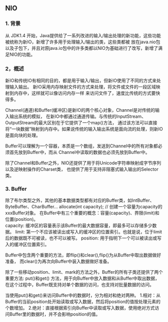 ## NIO
### 1. 背景
从 JDK1.4 开始，Java提供给了一系列改进的输入/输出处理的新功能，这些功能被统称为新IO，新增了许多用于处理输入/输出的类，这些类都被
放在java.nio包以及子包下，并且对原java.io包中的许多类都以NIO为基础进行了改写，新增了满足NIO的功能。

### 2，概述
新IO和传统IO有相同的目的，都是用于输入/输出，但新IO使用了不同的方式来处理输入输出。
新IO采用内存映射文件的方式来处理，将文件或文件的一段区域映射到内存中，这样就可以像访问内存一样
来访问文件了，速度比传统的方式要快得多。

Channel(通道)和Buffer(缓冲区)是新IO的两个核心对象，Channel是对传统的输入输出系统的模拟，
在新IO中都通过通道传输。与传统的InputStream、OutputStream的最大区别在于它提供了一个map()方法，
通过该方法可以直接将“一块数据”映射到内存中。如果说传统的输入输出系统是面向流的处理，则新IO是面向块的处理。

Buffer可以理解为一个容器，本质是一个数组，发送到Channel中的所有对象都必须首先放到Buffer中，而从
Channel中读取的数据也必须先放到Buffer中。

除了Channel和Buffer之外，NIO还提供了用于将Unicode字符串映射成字节序列以及逆映射操作的Charset类，
也提供了用于支持非阻塞式输入输出的Selector类。

### 3. Buffer
除了布尔类型之外，其他的基本数据类型都有对应的Buffer类，如IntBuffer、ByteBuffer、CharBuffer...
allocate(int capacity); // 创建一个容量为capacity的xxxBuffer对象。
在Buffer中有三个重要的概念：容量(capacity)、界限(limit)和位置(position)。   
capacity: 缓冲区的容量表示该Buffer的最大数据容量，即最多可以存储多少数据。
limit: 第一个不应该被读出或写入的缓冲区的位置索引。也就是说，位于limit后的数据既不可被读，也不可以被写。
position: 用于指明下一个可以被读出或写入的缓冲区位置索引。

Buffer中包含两个重要的方法，即flip()和clear(),flip()为从Buffer中取出数据做好准备，
而clear()为再次向Buffer中装入数据做好准备。

除了一些移动position、limit、mark的方法之外，Buffer的所有子类还提供了两个重要方法: put()和get()
方法，用于向Buffer中放入数据和从Buffer中取出数据，在这个过程中，Buffer既支持对单个数据的访问，也支持对批量数据的访问。

当使用put()和get()来访问Buffer中的数据时，分为相对和绝对两种。
1.相对：从Buffer的当前position处开始读取或写入数据，然后将position的值按处理元素的个数增加。
2.绝对：直接根据索引向Buffer中读取或写入数据，使用绝对方式访问Buffer里的数据时，并不会影响position的值。

